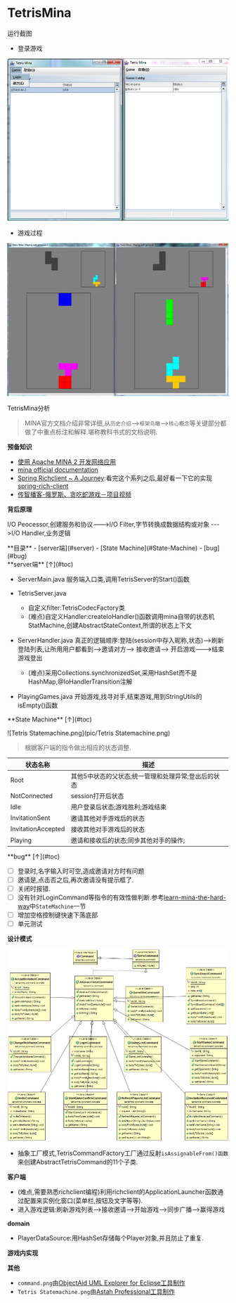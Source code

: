 TetrisMina
==========

运行截图

- 登录游戏

![login](pic/login.png)


- 游戏过程

![playing](pic/playing.png)

TetrisMina分析

> MINA官方文档介绍非常详细,从`历史介绍`-->`框架鸟瞰`-->`核心概念`等关键部分都做了中重点标注和解释.堪称教科书式的文档说明.

**预备知识**

- [使用 Apache MINA 2 开发网络应用](https://www.ibm.com/developerworks/cn/java/j-lo-mina2/)
- [mina official documentation](https://mina.apache.org/mina-project/documentation.html#documentation)
- [Spring Richclient ~ A Journey](http://chrismdp.com/2006/04/spring-richclient/):看完这个系列之后,最好看一下它的实现[spring-rich-client](https://github.com/shevek/spring-rich-client)
- [传智播客-俄罗斯、贪吃蛇游戏－项目视频](http://java.itcast.cn/news/b4c1f433/34fd/4a7b/96bf/f1ae5e00ce70.shtml)

**背后原理**

I/O Peocessor,创建服务和协议--->I/O Filter,字节转换成数据结构或对象 --->I/O Handler,业务逻辑


<div id="toc">
**目录**
- [server端](#server)
- [State Machine](#State-Machine)
- [bug](#bug)




<div id="server">
**server端**  [↑](#toc)

- ServerMain.java
	服务端入口类,调用TetrisServer的Start()函数
- TetrisServer.java
	- 自定义filter:TetrisCodecFactory类
	- (难点)自定义Handler:createIoHandler()函数调用mina自带的状态机StatMachine,创建AbstractStateContext,所谓的状态上下文

- ServerHandler.java
	真正的逻辑顺序:登陆(session中存入昵称,状态)-->刷新登陆列表,让所用用户都看到-->邀请对方--> 接收邀请--> 开启游戏--->结束游戏登出
	- (难点)采用Collections.synchronizedSet,采用HashSet而不是HashMap,@IoHandlerTransition注解

- PlayingGames.java
	开始游戏,找寻对手,结束游戏,用到StringUtils的isEmpty()函数

<div id="State-Machine">
**State Machine**  [↑](#toc)

![Tetris Statemachine.png](pic/Tetris Statemachine.png)


> 根据客户端的指令做出相应的状态调整.

状态名称| 描述
-------- | ---
Root| 其他5中状态的父状态;统一管理和处理异常;登出后的状态
NotConnected| session打开后状态
Idle| 用户登录后状态;游戏胜利;游戏结束
InvitationSent| 邀请其他对手游戏后的状态
InvitationAccepted| 接收其他对手游戏后的状态
Playing| 邀请和接收后的状态;同步其他对手的操作;


<div id="bug">
**bug**  [↑](#toc)

- [ ]  登录时,名字输入时可空,造成邀请对方时有问题
- [ ] 邀请是,点击否之后,再次邀请没有提示框了.
- [ ] 关闭时报错.
- [ ] 没有针对LoginCommand等指令的有效性做判断.参考[learn-mina-the-hard-way](https://github.com/jptiancai/learn-mina-the-hard-way)中`StateMachine`一节
- [ ] 增加空格控制键快速下落底部
- [ ] 单元测试

**设计模式**

![command.png](pic/command.png)

- 抽象工厂模式,TetrisCommandFactory工厂通过反射`isAssignableFrom()函数`来创建AbstractTetrisCommand的11个子类.

**客户端**

- (难点,需要熟悉richclient编程)利用richclient的ApplicationLauncher函数通过配置来实例化窗口(菜单栏,按钮及文字等等).
- 进入游戏逻辑:刷新游戏列表-->接收邀请-->开始游戏-->同步广播-->赢得游戏

**domain**

- PlayerDataSource:用HashSet存储每个Player对象,并且防止了重复.

**游戏内实现**

**其他**

- `command.png`由[ObjectAid UML Explorer for Eclipse工具制作](http://www.objectaid.com/home)
- `Tetris Statemachine.png`由[Astah Professional工具制作](http://astah.net/editions/professional)







	
